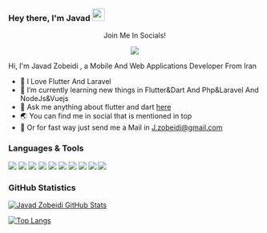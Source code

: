 ### Hey there, I'm  Javad <img src="https://media.giphy.com/media/hvRJCLFzcasrR4ia7z/giphy.gif" width="25px">

<div align="center">
<p align="center">Join Me In Socials!</p>
  
<a href="https://www.linkedin.com/in/javad-zobeidi-62924a7b/">
    <img src="https://img.shields.io/badge/linkedin-%230077B5.svg?&style=for-the-badge&logo=linkedin&logoColor=white" />
</a>


</div>

 Hi, I'm Javad Zobeidi , a Mobile And Web Applications Developer From Iran
- 💖 I Love Flutter And Laravel 
- 🌱 I’m currently learning new things in Flutter&Dart And Php&Laravel And NodeJs&Vuejs
- 💬 Ask me anything about flutter and dart [here](https://github.com/javad-zobeidi/FlutterFarsi/issues)
- 🌏 You can find me in social that is mentioned in top
- 📨 Or for fast way just send me a Mail in J.zobeidi@gmail.com



### Languages & Tools
<div>
<img src="https://img.shields.io/badge/Dart-0175C2?style=flat-square&logo=dart&logoColor=white">
<img src="https://img.shields.io/badge/Flutter-02569B?style=flat-square&logo=flutter&logoColor=white">
<img src="https://img.shields.io/badge/Php-0277BD?style=flat-square&logo=php&logoColor=white">
<img src="https://img.shields.io/badge/Java-ED8B00?style=flat-square&logo=java&logoColor=white">
<img src="https://img.shields.io/badge/Kotlin-0095D5?style=flat-square&logo=kotlin&logoColor=white">
<img src="https://img.shields.io/badge/Laravel-F44336?style=flat-square&logo=Laravel&logoColor=white">
<img src="https://img.shields.io/badge/Nodejs-4CAF50?style=flat-square&logo=Nodejs&logoColor=white">
<img src="https://img.shields.io/badge/MongoDb-4CAF50?style=flat-square&logo=MongoDb&logoColor=white">
<img src="https://img.shields.io/badge/Vue-4CAF50?style=flat-square&logo=vue&logoColor=white">
<img src="https://img.shields.io/badge/MySql-A1887F?style=flat-square&logo=Mysql&logoColor=white">
</div>

### GitHub Statistics
[![Javad Zobeidi GitHub Stats](https://github-readme-stats.vercel.app/api?username=javad-zobeidi&show_icons=true&theme=nord)](https://github.com/anuraghazra/github-readme-stats)


[![Top Langs](https://github-readme-stats.vercel.app/api/top-langs/?username=javad-zobeidi&layout=compact)](https://github.com/anuraghazra/github-readme-stats)


